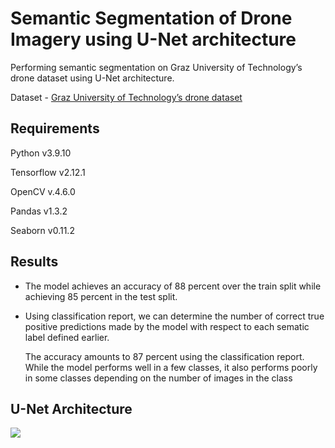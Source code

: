 
# Semantic Segmentation of Drone Imagery using U-Net architecture

Performing semantic segmentation on Graz University of Technology’s drone dataset using U-Net architecture. 

Dataset - [Graz University of Technology’s drone dataset](http://dronedataset.icg.tugraz.at/)

## Requirements

Python v3.9.10

Tensorflow v2.12.1

OpenCV v.4.6.0

Pandas v1.3.2

Seaborn v0.11.2

## Results

- The model achieves an accuracy of 88 percent over the train split while achieving 85 percent in the test split.

- Using classification report, we can determine the number of correct true positive predictions made by the model with respect to each sematic label defined earlier.

    The accuracy amounts to 87 percent using the classification report. While the model performs well in a few classes, it also performs poorly in some classes depending on the number of images in the class


## U-Net Architecture

[](ray-so-export.svg)
<img src="./ray-so-export.svg">
